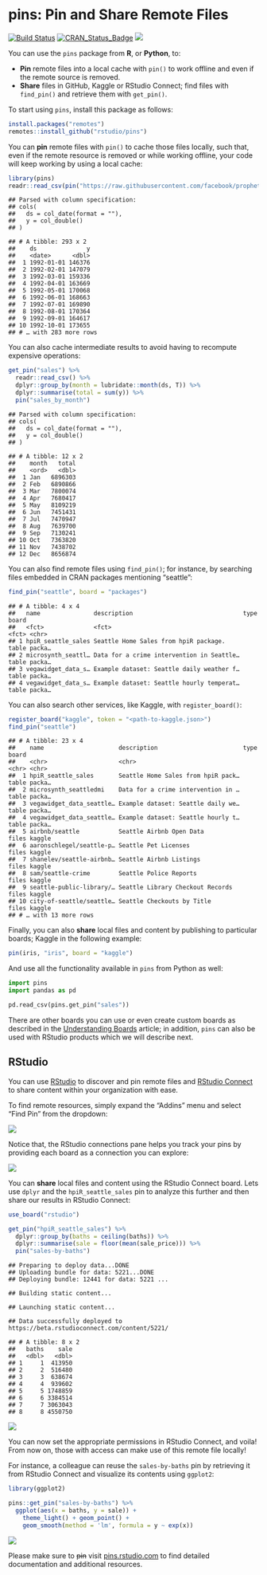 pins: Pin and Share Remote Files
================

[![Build
Status](https://travis-ci.org/rstudio/pins.svg?branch=master)](https://travis-ci.org/rstudio/pins)
[![CRAN\_Status\_Badge](https://www.r-pkg.org/badges/version/pins)](https://cran.r-project.org/package=pins)
![](https://img.shields.io/badge/lifecycle-experimental-red.svg)

You can use the `pins` package from **R**, or **Python**, to:

  - **Pin** remote files into a local cache with `pin()` to work offline
    and even if the remote source is removed.
  - **Share** files in GitHub, Kaggle or RStudio Connect; find files
    with `find_pin()` and retrieve them with `get_pin()`.

To start using `pins`, install this package as follows:

``` r
install.packages("remotes")
remotes::install_github("rstudio/pins")
```

You can **pin** remote files with `pin()` to cache those files locally,
such that, even if the remote resource is removed or while working
offline, your code will keep working by using a local cache:

``` r
library(pins)
readr::read_csv(pin("https://raw.githubusercontent.com/facebook/prophet/master/examples/example_retail_sales.csv", "sales"))
```

    ## Parsed with column specification:
    ## cols(
    ##   ds = col_date(format = ""),
    ##   y = col_double()
    ## )

    ## # A tibble: 293 x 2
    ##    ds              y
    ##    <date>      <dbl>
    ##  1 1992-01-01 146376
    ##  2 1992-02-01 147079
    ##  3 1992-03-01 159336
    ##  4 1992-04-01 163669
    ##  5 1992-05-01 170068
    ##  6 1992-06-01 168663
    ##  7 1992-07-01 169890
    ##  8 1992-08-01 170364
    ##  9 1992-09-01 164617
    ## 10 1992-10-01 173655
    ## # … with 283 more rows

You can also cache intermediate results to avoid having to recompute
expensive operations:

``` r
get_pin("sales") %>%
  readr::read_csv() %>%
  dplyr::group_by(month = lubridate::month(ds, T)) %>%
  dplyr::summarise(total = sum(y)) %>%
  pin("sales_by_month")
```

    ## Parsed with column specification:
    ## cols(
    ##   ds = col_date(format = ""),
    ##   y = col_double()
    ## )

    ## # A tibble: 12 x 2
    ##    month   total
    ##    <ord>   <dbl>
    ##  1 Jan   6896303
    ##  2 Feb   6890866
    ##  3 Mar   7800074
    ##  4 Apr   7680417
    ##  5 May   8109219
    ##  6 Jun   7451431
    ##  7 Jul   7470947
    ##  8 Aug   7639700
    ##  9 Sep   7130241
    ## 10 Oct   7363820
    ## 11 Nov   7438702
    ## 12 Dec   8656874

You can also find remote files using `find_pin()`; for instance, by
searching files embedded in CRAN packages mentioning “seattle”:

``` r
find_pin("seattle", board = "packages")
```

    ## # A tibble: 4 x 4
    ##   name               description                               type  board 
    ##   <fct>              <fct>                                     <fct> <chr> 
    ## 1 hpiR_seattle_sales Seattle Home Sales from hpiR package.     table packa…
    ## 2 microsynth_seattl… Data for a crime intervention in Seattle… table packa…
    ## 3 vegawidget_data_s… Example dataset: Seattle daily weather f… table packa…
    ## 4 vegawidget_data_s… Example dataset: Seattle hourly temperat… table packa…

You can also search other services, like Kaggle, with
`register_board()`:

``` r
register_board("kaggle", token = "<path-to-kaggle.json>")
find_pin("seattle")
```

    ## # A tibble: 23 x 4
    ##    name                     description                        type  board 
    ##    <chr>                    <chr>                              <chr> <chr> 
    ##  1 hpiR_seattle_sales       Seattle Home Sales from hpiR pack… table packa…
    ##  2 microsynth_seattledmi    Data for a crime intervention in … table packa…
    ##  3 vegawidget_data_seattle… Example dataset: Seattle daily we… table packa…
    ##  4 vegawidget_data_seattle… Example dataset: Seattle hourly t… table packa…
    ##  5 airbnb/seattle           Seattle Airbnb Open Data           files kaggle
    ##  6 aaronschlegel/seattle-p… Seattle Pet Licenses               files kaggle
    ##  7 shanelev/seattle-airbnb… Seattle Airbnb Listings            files kaggle
    ##  8 sam/seattle-crime        Seattle Police Reports             files kaggle
    ##  9 seattle-public-library/… Seattle Library Checkout Records   files kaggle
    ## 10 city-of-seattle/seattle… Seattle Checkouts by Title         files kaggle
    ## # … with 13 more rows

Finally, you can also **share** local files and content by publishing to
particular boards; Kaggle in the following example:

``` r
pin(iris, "iris", board = "kaggle")
```

And use all the functionality available in `pins` from Python as well:

``` python
import pins
import pandas as pd

pd.read_csv(pins.get_pin("sales"))
```

There are other boards you can use or even create custom boards as
described in the [Understanding
Boards](https://rstudio.github.io/pins/articles/boards.html) article; in
addition, `pins` can also be used with RStudio products which we will
describe next.

## RStudio

You can use [RStudio](https://www.rstudio.com/products/rstudio/) to
discover and pin remote files and [RStudio
Connect](https://www.rstudio.com/products/connect/) to share content
within your organization with ease.

To find remote resources, simply expand the “Addins” menu and select
“Find Pin” from the dropdown:

![](tools/readme/rstudio-discover-pins.png)

Notice that, the RStudio connections pane helps you track your pins by
providing each board as a connection you can explore:

![](tools/readme/rstudio-explore-pins.png)

You can **share** local files and content using the RStudio Connect
board. Lets use `dplyr` and the `hpiR_seattle_sales` pin to analyze this
further and then share our results in RStudio Connect:

``` r
use_board("rstudio")
```

``` r
get_pin("hpiR_seattle_sales") %>%
  dplyr::group_by(baths = ceiling(baths)) %>%
  dplyr::summarise(sale = floor(mean(sale_price))) %>%
  pin("sales-by-baths")
```

    ## Preparing to deploy data...DONE
    ## Uploading bundle for data: 5221...DONE
    ## Deploying bundle: 12441 for data: 5221 ...

    ## Building static content...

    ## Launching static content...

    ## Data successfully deployed to https://beta.rstudioconnect.com/content/5221/

    ## # A tibble: 8 x 2
    ##   baths    sale
    ##   <dbl>   <dbl>
    ## 1     1  413950
    ## 2     2  516480
    ## 3     3  638674
    ## 4     4  939602
    ## 5     5 1748859
    ## 6     6 3384514
    ## 7     7 3063043
    ## 8     8 4550750

![](tools/readme/rstudio-share-pins.png)

You can now set the appropriate permissions in RStudio Connect, and
voila\! From now on, those with access can make use of this remote file
locally\!

For instance, a colleague can reuse the `sales-by-baths` pin by
retrieving it from RStudio Connect and visualize its contents using
`ggplot2`:

``` r
library(ggplot2)

pins::get_pin("sales-by-baths") %>%
  ggplot(aes(x = baths, y = sale)) +
    theme_light() + geom_point() +
    geom_smooth(method = 'lm', formula = y ~ exp(x))
```

![](tools/readme/rstudio-plot-pin-1.png)<!-- -->

Please make sure to ~~pin~~ visit
[pins.rstudio.com](https://rstudio.github.io/pins/index.html) to find
detailed documentation and additional resources.

